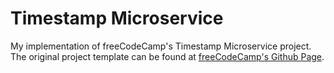 # Timestamp Microservice

My implementation of freeCodeCamp's Timestamp Microservice project. The original project template can be found at [freeCodeCamp's Github Page](https://github.com/freeCodeCamp/boilerplate-project-timestamp/).
